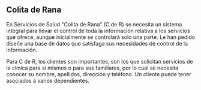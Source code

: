 ## Colita de Rana
En Servicios de Salud "Colita de Rana" (C de R) se necesita un sistema integral para llevar el control de toda la información relativa a los servicios que ofrece, aunque inicialmente se controlará solo una parte. Le han pedido diseñe una base de datos que satisfaga sus necesidades de control de la información.

Para C de R, los clientes son importantes, son los que solicitan servicios de la clínica para sí mismos o para sus familiares, por lo cual se necesita conocer su nombre, apellidos, dirección y teléfono. Un cliente puede tener asociados a varios dependientes.
